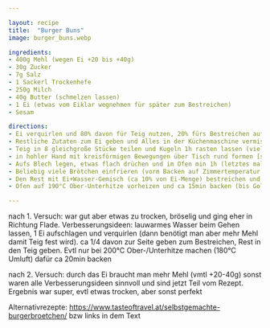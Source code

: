 ```yaml
---

layout: recipe
title:  "Burger Buns"
image: burger_buns.webp

ingredients:
- 400g Mehl (wegen Ei +20 bis +40g)
- 30g Zucker
- 7g Salz
- 1 Sackerl Trockenhefe
- 250g Milch
- 40g Butter (schmelzen lassen)
- 1 Ei (etwas vom Eiklar wegnehmen für später zum Bestreichen)
- Sesam

directions:
- Ei verquirlen und 80% davon für Teig nutzen, 20% fürs Bestreichen aufheben
- Restliche Zutaten zum Ei geben und Alles in der Küchenmaschine vermischen (letztes Mal hab ich Mehl dazugegeben bis Teig formbare Konsistenz hatte)
- Teig in 8 gleichgroße Stücke teilen und Kugeln 1h rasten lassen (viele Rezepte empfehlen den Teig in eine geölte Schüssel zu geben, mit Plastikfolie zudecken und 1h rasten lassen bevor die Kugeln geformt werden; evtl ausprobieren)
- in hohler Hand mit kreisförmigen Bewegungen über Tisch rund formen [siehe Video](https://www.youtube.com/watch?v=HuNGR9Oxvug)
- Aufs Blech legen, etwas flach drüchen und im Ofen min 1h (letztes mal 2h und ist super aufgegangen) auf doppeltes Volumen gehen lassen (Ziel sind ca 9cm Durchmesser). Evtl ein Glas lauwarmes Wasser in den Ofen stellen damit der Teig weicher bleibt (Teig war weich aber ich weiß nicht 100%ig ob es vom Glas Wasser war)
- Beliebig viele Brötchen einfrieren (vorm Backen auf Zimmertemperatur aufwärmen lassen!)
- Den Rest mit Ei+Wasser-Gemisch (ca 10% von Ei-Menge) bestreichen und etwas Sesam darauf verteilen.
- Ofen auf 190°C Ober-Unterhitze vorheizen und ca 15min backen (bis Goldbraun)

---
```


nach 1. Versuch: war gut aber etwas zu trocken, bröselig und ging eher in Richtung Flade.
Verbesserungsideen: lauwarmes Wasser beim Gehen lassen, 1 Ei aufschlagen und verquirlen (dann benötigt man aber mehr Mehl damit Teig fest wird). ca 1/4 davon zur Seite geben zum Bestreichen, Rest in den  Teig geben. Evtl nur bei 200°C Ober-/Unterhitze machen (180°C Umluft) dafür ca 20min backen

nach 2. Versuch: durch das Ei braucht man mehr Mehl (vmtl +20-40g) sonst waren alle Verbesserungsideen sinnvoll und sind jetzt Teil vom Rezept. Ergebnis war super, evtl etwas trocken, aber sonst perfekt

Alternativrezepte: https://www.tasteoftravel.at/selbstgemachte-burgerbroetchen/ bzw links in dem Text
